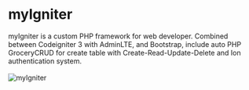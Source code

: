 myIgniter
=========
myIgniter is a custom PHP framework for web developer. Combined between Codeigniter 3 with AdminLTE, and Bootstrap, include auto PHP GroceryCRUD for create table with Create-Read-Update-Delete and Ion authentication system.
<br><br>
<img src="https://github.com/asrul10/myIgniter/blob/master/mysql/myIgniter.png?raw=true" border="0" alt="myIgniter">
